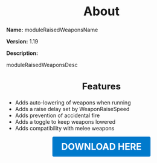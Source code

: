 <h1 style="text-align:center; font-size:2rem; font-weight:bold;">About</h1>

**Name:**
moduleRaisedWeaponsName

**Version:**
1.19

**Description:**

moduleRaisedWeaponsDesc

<h2 style="text-align:center; font-size:1.5rem; font-weight:bold;">Features</h2>

- Adds auto-lowering of weapons when running
- Adds a raise delay set by WeaponRaiseSpeed
- Adds prevention of accidental fire
- Adds a toggle to keep weapons lowered
- Adds compatibility with melee weapons





<p align="center"><a href="https://github.com/LiliaFramework/Modules/raw/refs/heads/gh-pages/raisedweapons.zip" style="display:inline-block;padding:12px 24px;font-size:1.5rem;font-weight:bold;text-decoration:none;color:#fff;background-color:var(--md-primary-fg-color,#007acc);border-radius:4px;">DOWNLOAD HERE</a></p>